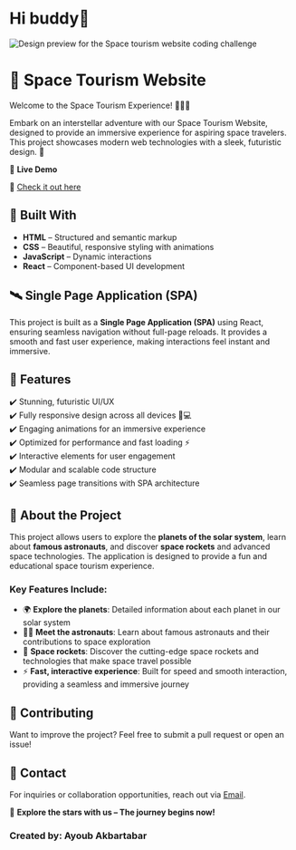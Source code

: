 # Hi buddy👋

![Design preview for the Space tourism website coding challenge](./preview.jpg)
# 🚀 Space Tourism Website

Welcome to the Space Tourism Experience! 👨‍🚀✨

Embark on an interstellar adventure with our Space Tourism Website, designed to provide an immersive experience for aspiring space travelers. This project showcases modern web technologies with a sleek, futuristic design. 🌌

🌟 **Live Demo**

🔗 [Check it out here](http://localhost:5174/)

## 🔧 Built With

- **HTML** – Structured and semantic markup
- **CSS** – Beautiful, responsive styling with animations
- **JavaScript** – Dynamic interactions
- **React** – Component-based UI development

## 🛰️ Single Page Application (SPA)

This project is built as a **Single Page Application (SPA)** using React, ensuring seamless navigation without full-page reloads. It provides a smooth and fast user experience, making interactions feel instant and immersive.

## 🎯 Features

✔️ Stunning, futuristic UI/UX  
✔️ Fully responsive design across all devices 📱💻  
✔️ Engaging animations for an immersive experience  
✔️ Optimized for performance and fast loading ⚡  
✔️ Interactive elements for user engagement  
✔️ Modular and scalable code structure  
✔️ Seamless page transitions with SPA architecture  

## 🌌 About the Project

This project allows users to explore the **planets of the solar system**, learn about **famous astronauts**, and discover **space rockets** and advanced space technologies. The application is designed to provide a fun and educational space tourism experience.  

### Key Features Include:
- 🌍 **Explore the planets**: Detailed information about each planet in our solar system  
- 🧑‍🚀 **Meet the astronauts**: Learn about famous astronauts and their contributions to space exploration  
- 🚀 **Space rockets**: Discover the cutting-edge space rockets and technologies that make space travel possible  
- ⚡ **Fast, interactive experience**: Built for speed and smooth interaction, providing a seamless and immersive journey  

## 🤝 Contributing

Want to improve the project? Feel free to submit a pull request or open an issue!

## 📩 Contact

For inquiries or collaboration opportunities, reach out via [Email](mailto:ayoubakbartabar1887@gmail.com).

🌠 **Explore the stars with us – The journey begins now!**

### Created by: **Ayoub Akbartabar**

